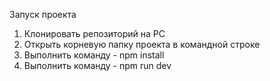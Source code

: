 Запуск проекта

1. Клонировать репозиторий на PC
2. Открыть корневую папку проекта в командной строке
3. Выполнить команду - npm install
4. Выполнить команду - npm run dev
